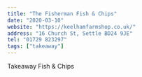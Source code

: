 ```yaml
---
title: "The Fisherman Fish & Chips"
date: "2020-03-10"
website: "https://keelhamfarmshop.co.uk/"
address: "16 Church St, Settle BD24 9JE"
tel: "01729 823297"
tags: ["takeaway"]
---
```


Takeaway Fish & Chips
